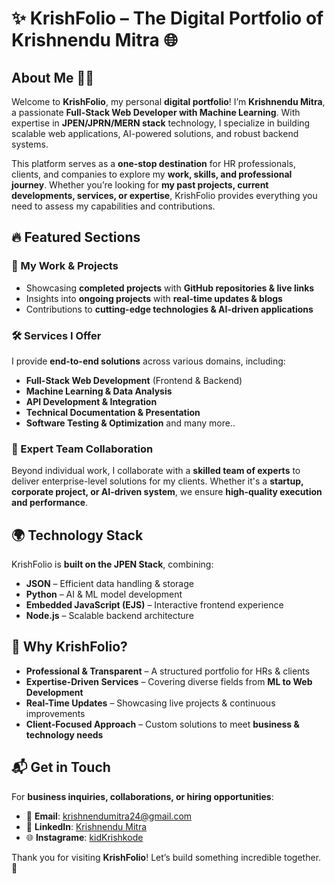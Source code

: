 # ✨ KrishFolio – The Digital Portfolio of Krishnendu Mitra 🌐  

## About Me 👨‍💻  

Welcome to **KrishFolio**, my personal **digital portfolio**! I’m **Krishnendu Mitra**, a passionate **Full-Stack Web Developer with Machine Learning**. With expertise in **JPEN/JPRN/MERN stack** technology, I specialize in building scalable web applications, AI-powered solutions, and robust backend systems.  

This platform serves as a **one-stop destination** for HR professionals, clients, and companies to explore my **work, skills, and professional journey**. Whether you’re looking for **my past projects, current developments, services, or expertise**, KrishFolio provides everything you need to assess my capabilities and contributions.  

## 🔥 Featured Sections  

### 🚀 My Work & Projects  
- Showcasing **completed projects** with **GitHub repositories & live links**  
- Insights into **ongoing projects** with **real-time updates & blogs**  
- Contributions to **cutting-edge technologies & AI-driven applications**  

### 🛠️ Services I Offer  
I provide **end-to-end solutions** across various domains, including:  
- **Full-Stack Web Development** (Frontend & Backend)  
- **Machine Learning & Data Analysis**  
- **API Development & Integration**  
- **Technical Documentation & Presentation**  
- **Software Testing & Optimization**
  and many more..

### 👥 Expert Team Collaboration  
Beyond individual work, I collaborate with a **skilled team of experts** to deliver enterprise-level solutions for my clients. Whether it's a **startup, corporate project, or AI-driven system**, we ensure **high-quality execution and performance**.  

## 🌍 Technology Stack  

KrishFolio is **built on the JPEN Stack**, combining:  
- **JSON** – Efficient data handling & storage  
- **Python** – AI & ML model development  
- **Embedded JavaScript (EJS)** – Interactive frontend experience  
- **Node.js** – Scalable backend architecture  

## 🎯 Why KrishFolio?  

- **Professional & Transparent** – A structured portfolio for HRs & clients  
- **Expertise-Driven Services** – Covering diverse fields from **ML to Web Development**  
- **Real-Time Updates** – Showcasing live projects & continuous improvements  
- **Client-Focused Approach** – Custom solutions to meet **business & technology needs**  

## 📬 Get in Touch  

For **business inquiries, collaborations, or hiring opportunities**:  
- 📧 **Email**: [krishnendumitra24@gmail.com](mailto:krishnendumitra24@gmail.com)  
- 💼 **LinkedIn**: [Krishnendu Mitra](https://www.linkedin.com/in/krishnendu-mitra)  
- 🌐 **Instagrame**: [kidKrishkode](https://instagrame.com/kidkrishkode01)  

Thank you for visiting **KrishFolio**! Let’s build something incredible together. 🚀
